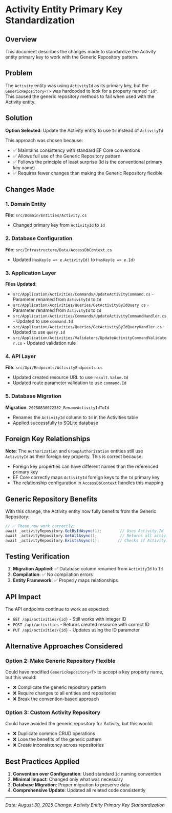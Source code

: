 # Activity Entity Primary Key Standardization

## Overview
This document describes the changes made to standardize the Activity entity primary key to work with the Generic Repository pattern.

## Problem
The `Activity` entity was using `ActivityId` as its primary key, but the `GenericRepository<T>` was hardcoded to look for a property named `"Id"`. This caused the generic repository methods to fail when used with the Activity entity.

## Solution
**Option Selected**: Update the Activity entity to use `Id` instead of `ActivityId`

This approach was chosen because:
- ✅ Maintains consistency with standard EF Core conventions
- ✅ Allows full use of the Generic Repository pattern
- ✅ Follows the principle of least surprise (Id is the conventional primary key name)
- ✅ Requires fewer changes than making the Generic Repository flexible

## Changes Made

### 1. Domain Entity
**File**: `src/Domain/Entities/Activity.cs`
- Changed primary key from `ActivityId` to `Id`

### 2. Database Configuration
**File**: `src/Infrastructure/Data/AccessDbContext.cs`
- Updated `HasKey(e => e.ActivityId)` to `HasKey(e => e.Id)`

### 3. Application Layer
**Files Updated**:
- `src/Application/Activities/Commands/UpdateActivityCommand.cs` - Parameter renamed from `ActivityId` to `Id`
- `src/Application/Activities/Queries/GetActivityByIdQuery.cs` - Parameter renamed from `ActivityId` to `Id`
- `src/Application/Activities/Commands/UpdateActivityCommandHandler.cs` - Updated to use `command.Id`
- `src/Application/Activities/Queries/GetActivityByIdQueryHandler.cs` - Updated to use `query.Id`
- `src/Application/Activities/Validators/UpdateActivityCommandValidator.cs` - Updated validation rule

### 4. API Layer
**File**: `src/Api/Endpoints/ActivityEndpoints.cs`
- Updated created resource URL to use `result.Value.Id`
- Updated route parameter validation to use `command.Id`

### 5. Database Migration
**Migration**: `20250830022352_RenameActivityIdToId`
- Renames the `ActivityId` column to `Id` in the Activities table
- Applied successfully to SQLite database

## Foreign Key Relationships
**Note**: The `Authorization` and `GroupAuthorization` entities still use `ActivityId` as their foreign key property. This is correct because:
- Foreign key properties can have different names than the referenced primary key
- EF Core correctly maps `ActivityId` foreign keys to the `Id` primary key
- The relationship configuration in `AccessDbContext` handles this mapping

## Generic Repository Benefits
With this change, the Activity entity now fully benefits from the Generic Repository:

```csharp
// ✅ These now work correctly:
await _activityRepository.GetByIdAsync(1);        // Uses Activity.Id
await _activityRepository.GetAllAsync();          // Returns all activities
await _activityRepository.ExistsAsync(1);        // Checks if Activity.Id exists
```

## Testing Verification
1. **Migration Applied**: ✅ Database column renamed from `ActivityId` to `Id`
2. **Compilation**: ✅ No compilation errors
3. **Entity Framework**: ✅ Properly maps relationships

## API Impact
The API endpoints continue to work as expected:
- `GET /api/activities/{id}` - Still works with integer ID
- `POST /api/activities` - Returns created resource with correct ID
- `PUT /api/activities/{id}` - Updates using the ID parameter

## Alternative Approaches Considered

### Option 2: Make Generic Repository Flexible
Could have modified `GenericRepository<T>` to accept a key property name, but this would:
- ❌ Complicate the generic repository pattern
- ❌ Require changes to all entities and repositories
- ❌ Break the convention-based approach

### Option 3: Custom Activity Repository
Could have avoided the generic repository for Activity, but this would:
- ❌ Duplicate common CRUD operations
- ❌ Lose the benefits of the generic pattern
- ❌ Create inconsistency across repositories

## Best Practices Applied
1. **Convention over Configuration**: Used standard `Id` naming convention
2. **Minimal Impact**: Changed only what was necessary
3. **Database Migration**: Proper migration to preserve data
4. **Comprehensive Update**: Updated all related code consistently

---
*Date: August 30, 2025*
*Change: Activity Entity Primary Key Standardization*
